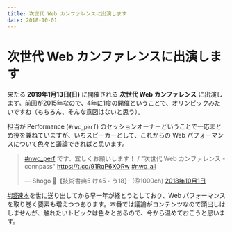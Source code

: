 ```yaml
---
title: 次世代 Web カンファレンスに出演します
date: 2018-10-01
---
```


# 次世代 Web カンファレンスに出演します

来たる **2019年1月13日(日)** に開催される **次世代 Web カンファレンス** に出演します。前回が2015年なので、4年に1度の開催ということで、オリンピックみたいですね（もちろん、そんな意図はないと思う）。

担当が Performance (`#nwc_perf`) のセッションオーナーということで一応まとめ役を兼ねていますが、いちスピーカーとして、これからの Web パフォーマンスについて色々と議論できればと思います。

<blockquote class="twitter-tweet" data-lang="ja"><p lang="ja" dir="ltr"><a href="https://twitter.com/hashtag/nwc_perf?src=hash&amp;ref_src=twsrc%5Etfw">#nwc_perf</a> です、宜しくお願いします！ / &quot;次世代 Web カンファレンス - connpass&quot; <a href="https://t.co/91RqP6XORw">https://t.co/91RqP6XORw</a> <a href="https://twitter.com/hashtag/nwc_all?src=hash&amp;ref_src=twsrc%5Etfw">#nwc_all</a></p>&mdash; Shogo 🍵【技術書典5 け45・う18】 (@1000ch) <a href="https://twitter.com/1000ch/status/1046751535827365888?ref_src=twsrc%5Etfw">2018年10月1日</a></blockquote>

[#超速本](https://webperf.guide)を世に送り出してから早一年が経とうとしており、Web パフォーマンスを取り巻く要素も増えつつあります。本番では議論がコンテンツなので頭出しはしませんが、触れたいトピックは色々とあるので、今から温めておこうと思います。
